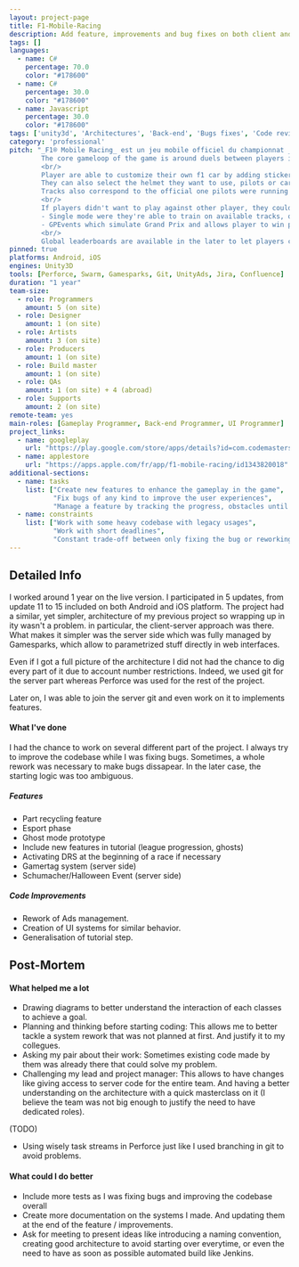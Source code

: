 ```yaml
---
layout: project-page
title: F1-Mobile-Racing
description: Add feature, improvements and bug fixes on both client and server.
tags: []
languages:
  - name: C#
    percentage: 70.0
    color: "#178600"
  - name: C#
    percentage: 30.0
    color: "#178600"
  - name: Javascript
    percentage: 30.0
    color: "#178600"
tags: ['unity3d', 'Architectures', 'Back-end', 'Bugs fixes', 'Code review']
category: 'professional'
pitch: "_F1® Mobile Racing_ est un jeu mobile officiel du championnat _FIA FORMULA ONE WORLD CHAMPIONSHIP™_.
        The core gameloop of the game is around duels between players in a race that can take several forms (grid start, overtaking, etc.)
        <br/>
        Player are able to customize their own f1 car by adding stickers and livery on it.
        They can also select the helmet they want to use, pilots or cars, based on real formula 1 ones.
        Tracks also correspond to the official one pilots were running on.
        <br/>
        If players didn't want to play against other player, they could either play:
        - Single mode were they're able to train on available tracks, or
        - GPEvents which simulate Grand Prix and allows player to win points based on their performances. 
        <br/>
        Global leaderboards are available in the later to let players compare their cumulated points if needed."
pinned: true
platforms: Android, iOS
engines: Unity3D
tools: [Perforce, Swarm, Gamesparks, Git, UnityAds, Jira, Confluence]
duration: "1 year"
team-size:
  - role: Programmers
    amount: 5 (on site)
  - role: Designer
    amount: 1 (on site)
  - role: Artists
    amount: 3 (on site)
  - role: Producers
    amount: 1 (on site)
  - role: Build master
    amount: 1 (on site)
  - role: QAs
    amount: 1 (on site) + 4 (abroad)
  - role: Supports
    amount: 2 (on site)
remote-team: yes
main-roles: [Gameplay Programmer, Back-end Programmer, UI Programmer]
project_links:
  - name: googleplay
    url: "https://play.google.com/store/apps/details?id=com.codemasters.F1Mobile&hl=fr&gl=US"
  - name: applestore
    url: "https://apps.apple.com/fr/app/f1-mobile-racing/id1343820018"
additional-sections:
  - name: tasks
    list: ["Create new features to enhance the gameplay in the game",
           "Fix bugs of any kind to improve the user experiences",
           "Manage a feature by tracking the progress, obstacles until the completion of it"]
  - name: constraints
    list: ["Work with some heavy codebase with legacy usages", 
           "Work with short deadlines",
           "Constant trade-off between only fixing the bug or reworking this part overall"]
---
```

<!---
Gregoire Boiron <gregoire.boiron@gmail.com>
Copyright (c) 2018-2021 Gregoire Boiron  All Rights Reserved.
--->

Detailed Info
--------------------
I worked around 1 year on the live version. I participated in 5 updates, from update 11 to 15 included on both Android and iOS platform.
The project had a similar, yet simpler, architecture of my previous project so wrapping up in ity wasn't a problem.
in particular, the client-server approach was there. 
What makes it simpler was the server side which was fully managed by Gamesparks, which allow to parametrized stuff directly in web interfaces.

Even if I got a full picture of the architecture I did not had the chance to dig every part of it due to account number restrictions. 
Indeed, we used git for the server part whereas Perforce was used for the rest of the project.

Later on, I was able to join the server git and even work on it to implements features.

#### What I've done
I had the chance to work on several different part of the project.
I always try to improve the codebase while I was fixing bugs. Sometimes, a whole rework was necessary to make bugs dissapear. 
In the later case, the starting logic was too ambiguous. 

##### Features
* Part recycling feature
* Esport phase 
* Ghost mode prototype
* Include new features in tutorial (league progression, ghosts)
* Activating DRS at the beginning of a race if necessary
* Gamertag system (server side)
* Schumacher/Halloween Event (server side)

##### Code Improvements
* Rework of Ads management.
* Creation of UI systems for similar behavior.
* Generalisation of tutorial step.

Post-Mortem
--------------------
#### What helped me a lot
* Drawing diagrams to better understand the interaction of each classes to achieve a goal. 
* Planning and thinking before starting coding: This allows me to better tackle a system rework that was not planned at first. And justify it to my collegues.
* Asking my pair about their work: Sometimes existing code made by them was already there that could solve my problem.
* Challenging my lead and project manager: This allows to have changes like giving access to server code for the entire team. And having a better understanding on the architecture with a quick masterclass on it (I believe the team was not big enough to justify the need to have dedicated roles).

(TODO)
* Using wisely task streams in Perforce just like I used branching in git to avoid problems.

#### What could I do better
* Include more tests as I was fixing bugs and improving the codebase overall
* Create more documentation on the systems I made. And updating them at the end of the feature / improvements.
* Ask for meeting to present ideas like introducing a naming convention, creating good architecture to avoid starting over everytime, or even the need to have as soon as possible automated build like Jenkins.

